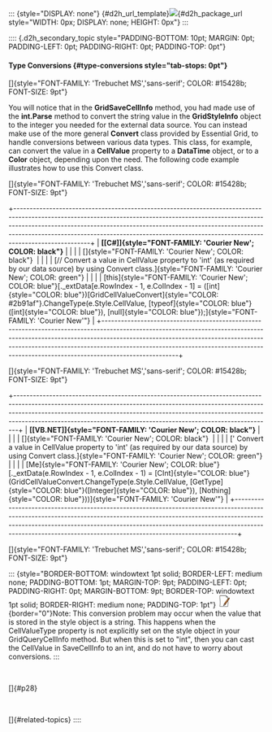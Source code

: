 ::: {style="DISPLAY: none"}
[](ms-xhelp:///?Id=d2h_url_template){#d2h_url_template}![](!package_url!){#d2h_package_url style="WIDTH: 0px; DISPLAY: none; HEIGHT: 0px"}
:::

:::: {.d2h_secondary_topic style="PADDING-BOTTOM: 10pt; MARGIN: 0pt; PADDING-LEFT: 0pt; PADDING-RIGHT: 0pt; PADDING-TOP: 0pt"}
#### Type Conversions {#type-conversions style="tab-stops: 0pt"}

[]{style="FONT-FAMILY: 'Trebuchet MS','sans-serif'; COLOR: #15428b; FONT-SIZE: 9pt"} 

You will notice that in the **GridSaveCellInfo** method, you had made use of the **int.Parse** method to convert the string value in the **GridStyleInfo** object to the integer you needed for the external data source. You can instead make use of the more general **Convert** class provided by Essential Grid, to handle conversions between various data types. This class, for example, can convert the value in a **CellValue** property to a **DataTime** object, or to a **Color** object, depending upon the need. The following code example illustrates how to use this Convert class.

[]{style="FONT-FAMILY: 'Trebuchet MS','sans-serif'; COLOR: #15428b; FONT-SIZE: 9pt"} 

+-----------------------------------------------------------------------------------------------------------------------------------------------------------------------------------------------------------------------------------------------------------------------------------------------------------------------------------------------+
| **[\[C#\]]{style="FONT-FAMILY: 'Courier New'; COLOR: black"}**                                                                                                                                                                                                                                                                                |
|                                                                                                                                                                                                                                                                                                                                               |
| []{style="FONT-FAMILY: 'Courier New'; COLOR: black"}                                                                                                                                                                                                                                                                                          |
|                                                                                                                                                                                                                                                                                                                                               |
| [// Convert a value in CellValue property to \'int\' (as required by our data source) by using Convert class.]{style="FONT-FAMILY: 'Courier New'; COLOR: green"}                                                                                                                                                                              |
|                                                                                                                                                                                                                                                                                                                                               |
| [this]{style="FONT-FAMILY: 'Courier New'; COLOR: blue"}[.\_extData\[e.RowIndex - 1, e.ColIndex - 1\] = ([int]{style="COLOR: blue"})[GridCellValueConvert]{style="COLOR: #2b91af"}.ChangeType(e.Style.CellValue, [typeof]{style="COLOR: blue"}([int]{style="COLOR: blue"}), [null]{style="COLOR: blue"});]{style="FONT-FAMILY: 'Courier New'"} |
+-----------------------------------------------------------------------------------------------------------------------------------------------------------------------------------------------------------------------------------------------------------------------------------------------------------------------------------------------+

[]{style="FONT-FAMILY: 'Trebuchet MS','sans-serif'; COLOR: #15428b; FONT-SIZE: 9pt"} 

+-------------------------------------------------------------------------------------------------------------------------------------------------------------------------------------------------------------------------------------------------------------------------------------------------------------------------+
| **[\[VB.NET\]]{style="FONT-FAMILY: 'Courier New'; COLOR: black"}**                                                                                                                                                                                                                                                      |
|                                                                                                                                                                                                                                                                                                                         |
| []{style="FONT-FAMILY: 'Courier New'; COLOR: black"}                                                                                                                                                                                                                                                                    |
|                                                                                                                                                                                                                                                                                                                         |
| [\' Convert a value in CellValue property to \'int\' (as required by our data source) by using Convert class.]{style="FONT-FAMILY: 'Courier New'; COLOR: green"}                                                                                                                                                        |
|                                                                                                                                                                                                                                                                                                                         |
| [Me]{style="FONT-FAMILY: 'Courier New'; COLOR: blue"}[.\_extData(e.RowIndex - 1, e.ColIndex - 1) = [CInt]{style="COLOR: blue"}(GridCellValueConvert.ChangeType(e.Style.CellValue, [GetType]{style="COLOR: blue"}([Integer]{style="COLOR: blue"}), [Nothing]{style="COLOR: blue"}))]{style="FONT-FAMILY: 'Courier New'"} |
+-------------------------------------------------------------------------------------------------------------------------------------------------------------------------------------------------------------------------------------------------------------------------------------------------------------------------+

[]{style="FONT-FAMILY: 'Trebuchet MS','sans-serif'; COLOR: #15428b; FONT-SIZE: 9pt"} 

::: {style="BORDER-BOTTOM: windowtext 1pt solid; BORDER-LEFT: medium none; PADDING-BOTTOM: 1pt; MARGIN-TOP: 9pt; PADDING-LEFT: 0pt; PADDING-RIGHT: 0pt; MARGIN-BOTTOM: 9pt; BORDER-TOP: windowtext 1pt solid; BORDER-RIGHT: medium none; PADDING-TOP: 1pt"}
![](ImagesExt/image91_1.jpg){border="0"}Note: This conversion problem may occur when the value that is stored in the style object is a string. This happens when the CellValueType property is not explicitly set on the style object in your GridQueryCellInfo method. But when this is set to \"int\", then you can cast the CellValue in SaveCellInfo to an int, and do not have to worry about conversions.
:::

 

[]{#p28} 

 

[]{#related-topics}
::::
